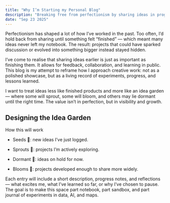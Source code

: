 ```yaml
---
title: "Why I’m Starting my Personal Blog"
description: "Breaking free from perfectionism by sharing ideas in progress."
date: "Sep 23 2025"
---
```

Perfectionism has shaped a lot of how I’ve worked in the past. Too often, I’d hold back from sharing until something felt “finished” — which meant many ideas never left my notebook. The result: projects that could have sparked discussion or evolved into something bigger instead stayed hidden.

I’ve come to realise that sharing ideas earlier is just as important as finishing them. It allows for feedback, collaboration, and learning in public. This blog is my attempt to reframe how I approach creative work: not as a polished showcase, but as a living record of experiments, progress, and lessons learned.

I want to treat ideas less like finished products and more like an idea garden — where some will sprout, some will bloom, and others may lie dormant until the right time. The value isn’t in perfection, but in visibility and growth.

## Designing the Idea Garden


How this will work

- Seeds 🌱: new ideas I’ve just logged.

- Sprouts 🌿: projects I’m actively exploring.

- Dormant 🍂: ideas on hold for now.

- Blooms 🌸: projects developed enough to share more widely.

Each entry will include a short description, progress notes, and reflections — what excites me, what I’ve learned so far, or why I’ve chosen to pause. The goal is to make this space part notebook, part sandbox, and part journal of experiments in data, AI, and maps.

